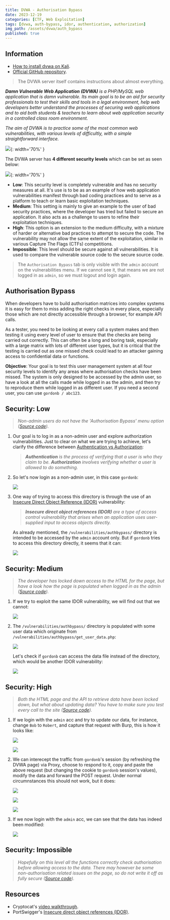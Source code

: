 ```yaml
---
title: DVWA - Authorisation Bypass
date: 2023-12-19
categories: [CTF, Web Exploitation]
tags: [dvwa, auth-bypass, idor, authentication, authorization]
img_path: /assets/dvwa/auth_bypass
published: true
---
```


## Information

- [How to install dvwa on Kali](https://www.kali.org/tools/dvwa/).
- [Official GitHub repository](https://github.com/digininja/DVWA).

> The DVWA server itself contains instructions about almost everything.

_**Damn Vulnerable Web Application (DVWA)** is a PHP/MySQL web application that is damn vulnerable. Its main goal is to be an aid for security professionals to test their skills and tools in a legal environment, help web developers better understand the processes of securing web applications and to aid both students & teachers to learn about web application security in a controlled class room environment._

_The aim of DVWA is to practice some of the most common web vulnerabilities, with various levels of difficultly, with a simple straightforward interface._

![](dvwa_home.png){: width='70%' }

The DVWA server has **4 different security levels** which can be set as seen below:

![](security_levels.png){: width='70%' }

- **Low**: This security level is completely vulnerable and has no security measures at all. It's use is to be as an example of how web application vulnerabilities manifest through bad coding practices and to serve as a platform to teach or learn basic exploitation techniques.
- **Medium**: This setting is mainly to give an example to the user of bad security practices, where the developer has tried but failed to secure an application. It also acts as a challenge to users to refine their exploitation techniques.
- **High**: This option is an extension to the medium difficulty, with a mixture of harder or alternative bad practices to attempt to secure the code. The vulnerability may not allow the same extent of the exploitation, similar in various Capture The Flags (CTFs) competitions.
- **Impossible**: This level should be secure against all vulnerabilities. It is used to compare the vulnerable source code to the secure source code.

> The `Authorisation Bypass` tab is only visible with the `admin` account on the vulnerabilities menu. If we cannot see it, that means we are not logged in as `admin`, so we must logout and login again.

## Authorisation Bypass

When developers have to build authorisation matrices into complex systems it is easy for them to miss adding the right checks in every place, especially those which are not directly accessible through a browser, for example API calls.

As a tester, you need to be looking at every call a system makes and then testing it using every level of user to ensure that the checks are being carried out correctly. This can often be a long and boring task, especially with a large matrix with lots of different user types, but it is critical that the testing is carried out as one missed check could lead to an attacker gaining access to confidential data or functions.

**Objective**: Your goal is to test this user management system at all four security levels to identify any areas where authorisation checks have been missed. The system is only designed to be accessed by the admin user, so have a look at all the calls made while logged in as the admin, and then try to reproduce them while logged in as different user. If you need a second user, you can use `gordonb / abc123`.

## Security: Low
> _Non-admin users do not have the 'Authorisation Bypass' menu option ([Source code](https://github.com/CSpanias/cspanias.github.io/blob/main/assets/dvwa/auth_bypass/auth_bypass_low_source.php))._

1. Our goal is to log in as a non-admin user and explore authorization vulnerabilities. Just to clear on what we are trying to achieve, let's clarify the difference between [Authentication vs Authorization](https://portswigger.net/web-security/authentication#what-is-the-difference-between-authentication-and-authorization):

    > _**Authentication** is the process of verifying that a user is who they claim to be. **Authorization** involves verifying whether a user is allowed to do something._

2. So let's now login as a non-admin user, in this case `gordonb`:

    ![](gordon_login.png)

3. One way of trying to access this directory is through the use of an [Insecure Direct Object Reference (IDOR)](https://portswigger.net/web-security/access-control/idor) vulnerability:

    > _**Insecure direct object references (IDOR)** are a type of access control vulnerability that arises when an application uses user-supplied input to access objects directly._

    As already mentioned, the `/vulnerabilities/authbypass/` directory is intended to be accessed by the `admin` account only. But if `gordonb` tries to access this directory directly, it seems that it can: 

    ![](low_dir.png)

## Security: Medium
> _The developer has locked down access to the HTML for the page, but have a look how the page is populated when logged in as the admin ([Source code](https://github.com/CSpanias/cspanias.github.io/blob/main/assets/dvwa/auth_bypass/auth_bypass_medium_source.php))._

1. If we try to exploit the same IDOR vulnerability, we will find out that we cannot:

    ![](med_unauth.png)

2. The `/vulnerabilities/authbypass/` directory is populated with some user data which originate from `/vulnerabilities/authbypass/get_user_data.php`:

    ![](med_admin_data.png)

    Let's check if `gordonb` can access the data file instead of the directory, which would be another IDOR vulnerability:

    ![](med_gordon_access.png)

## Security: High
> _Both the HTML page and the API to retrieve data have been locked down, but what about updating data? You have to make sure you test every call to the site ([Source code](https://github.com/CSpanias/cspanias.github.io/blob/main/assets/dvwa/auth_bypass/auth_bypass_high_source.php))._

1. If we login with the `admin` acc and try to update our data, for instance, change `Bob` to `Robert`, and capture that request with Burp, this is how it looks like:

    ![](high_update_robert.png)

    ![](high_admin_update_request.png)

2. We can interecept the traffic from `gordonb`'s session (by refreshing the DVWA page) via Proxy, choose to respond to it, copy and paste the above request (but changing the cookie to `gordonb` session's values), modify the data and forward the POST request. Under normal circumnstances this should not work, but it does:

    ![](high_gordon_intercept.png)

    ![](high_gordon_mod_request.png)

    ![](high_gordon_mod_request_1.png)

3. If we now login with the `admin` acc, we can see that the data has indeed been modified:

    ![](high_data_changed.png)

## Security: Impossible
> _Hopefully on this level all the functions correctly check authorisation before allowing access to the data. There may however be some non-authorisation related issues on the page, so do not write it off as fully secure ([Source code](https://github.com/CSpanias/cspanias.github.io/blob/main/assets/dvwa/auth_bypass/auth_bypass_impossible_source.php))._

## Resources

- Cryptocat's [video walkthrough](https://www.youtube.com/watch?v=Qcgu34eWQa4&list=PLHUKi1UlEgOJLPSFZaFKMoexpM6qhOb4Q&index=17&t=68s).
- PortSwigger's [Insecure direct object references (IDOR)](https://portswigger.net/web-security/access-control/idor).